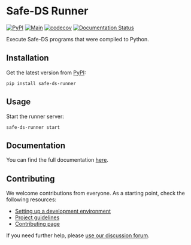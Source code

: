 # Safe-DS Runner

[![PyPI](https://img.shields.io/pypi/v/safe-ds-runner)](https://pypi.org/project/safe-ds-runner)
[![Main](https://github.com/Safe-DS/Runner/actions/workflows/main.yml/badge.svg)](https://github.com/Safe-DS/Runner/actions/workflows/main.yml)
[![codecov](https://codecov.io/gh/Safe-DS/Runner/branch/main/graph/badge.svg?token=ma0ytglhO1)](https://codecov.io/gh/Safe-DS/Runner)
[![Documentation Status](https://readthedocs.org/projects/safe-ds-runner/badge/?version=stable)](https://runner.safeds.com)

Execute Safe-DS programs that were compiled to Python.

## Installation

Get the latest version from [PyPI](https://pypi.org/project/safe-ds-runner):

```shell
pip install safe-ds-runner
```

## Usage

Start the runner server:

```shell
safe-ds-runner start
```

## Documentation

You can find the full documentation [here](https://runner.safeds.com).

## Contributing

We welcome contributions from everyone. As a starting point, check the following resources:

* [Setting up a development environment](https://runner.safeds.com/en/latest/development/environment/)
* [Project guidelines](https://runner.safeds.com/en/latest/development/project_guidelines/)
* [Contributing page](https://github.com/Safe-DS/Runner/contribute)

If you need further help, please [use our discussion forum][forum].

[forum]: https://github.com/orgs/Safe-DS/discussions
